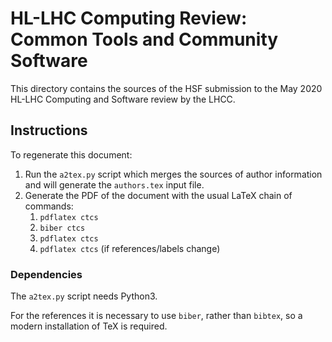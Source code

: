 # HL-LHC Computing Review: Common Tools and Community Software

This directory contains the sources of the HSF submission to the May 2020 HL-LHC
Computing and Software review by the LHCC.

## Instructions

To regenerate this document:

1. Run the `a2tex.py` script which merges the sources of author information and
   will generate the `authors.tex` input file.
2. Generate the PDF of the document with the usual LaTeX chain of commands:
    1. `pdflatex ctcs`
    2. `biber ctcs`
    3. `pdflatex ctcs`
    4. `pdflatex ctcs` (if references/labels change)

### Dependencies

The `a2tex.py` script needs Python3.

For the references it is necessary to use `biber`, rather than `bibtex`, so a
modern installation of TeX is required.
